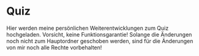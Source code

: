 # Quiz
Hier werden meine persönlichen Weiterentwicklungen zum Quiz hochgeladen.
Vorsicht, keine Funktionsgarantie! Solange die Änderungen noch nicht zum Hauptordner geschoben werden, sind für die Änderungen von mir noch alle Rechte vorbehalten!
